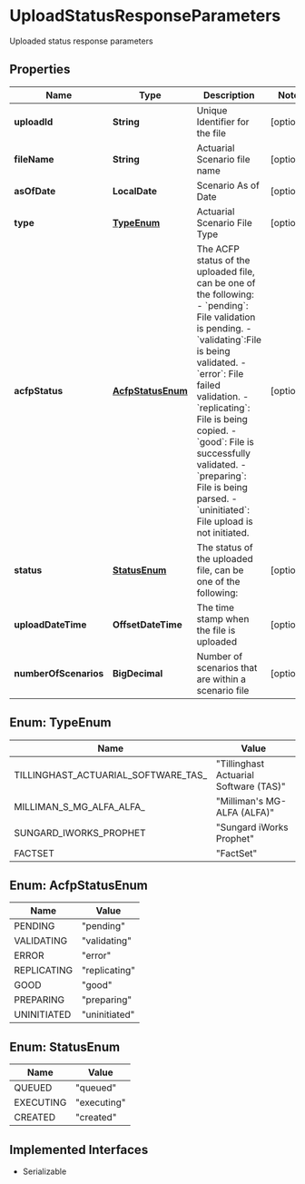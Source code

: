 

# UploadStatusResponseParameters

Uploaded status response parameters

## Properties

Name | Type | Description | Notes
------------ | ------------- | ------------- | -------------
**uploadId** | **String** | Unique Identifier for the file |  [optional]
**fileName** | **String** | Actuarial Scenario file name |  [optional]
**asOfDate** | **LocalDate** | Scenario As of Date |  [optional]
**type** | [**TypeEnum**](#TypeEnum) | Actuarial Scenario File Type |  [optional]
**acfpStatus** | [**AcfpStatusEnum**](#AcfpStatusEnum) | The ACFP status of the uploaded file, can be one of the following: - &#x60;pending&#x60;: File validation is pending. - &#x60;validating&#x60;:File is being validated. - &#x60;error&#x60;: File failed validation.  - &#x60;replicating&#x60;: File is being copied. - &#x60;good&#x60;: File is successfully validated. - &#x60;preparing&#x60;: File is being parsed.  - &#x60;uninitiated&#x60;: File upload is not initiated. |  [optional]
**status** | [**StatusEnum**](#StatusEnum) | The status of the uploaded file, can be one of the following: |  [optional]
**uploadDateTime** | **OffsetDateTime** | The time stamp when the file is uploaded |  [optional]
**numberOfScenarios** | **BigDecimal** | Number of scenarios that are within a scenario file |  [optional]



## Enum: TypeEnum

Name | Value
---- | -----
TILLINGHAST_ACTUARIAL_SOFTWARE_TAS_ | &quot;Tillinghast Actuarial Software (TAS)&quot;
MILLIMAN_S_MG_ALFA_ALFA_ | &quot;Milliman&#39;s MG-ALFA (ALFA)&quot;
SUNGARD_IWORKS_PROPHET | &quot;Sungard iWorks Prophet&quot;
FACTSET | &quot;FactSet&quot;



## Enum: AcfpStatusEnum

Name | Value
---- | -----
PENDING | &quot;pending&quot;
VALIDATING | &quot;validating&quot;
ERROR | &quot;error&quot;
REPLICATING | &quot;replicating&quot;
GOOD | &quot;good&quot;
PREPARING | &quot;preparing&quot;
UNINITIATED | &quot;uninitiated&quot;



## Enum: StatusEnum

Name | Value
---- | -----
QUEUED | &quot;queued&quot;
EXECUTING | &quot;executing&quot;
CREATED | &quot;created&quot;


## Implemented Interfaces

* Serializable


